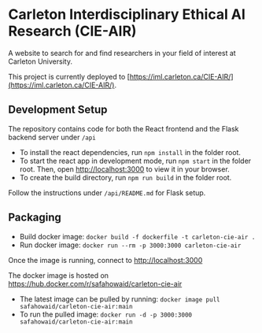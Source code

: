 # Carleton Interdisciplinary Ethical AI Research (CIE-AIR)
A website to search for and find researchers in your field of interest at Carleton University. 

This project is currently deployed to [https://iml.carleton.ca/CIE-AIR/](https://iml.carleton.ca/CIE-AIR/).

## Development Setup
The repository contains code for both the React frontend and the Flask backend server under `/api`

- To install the react dependencies, run `npm install` in the folder root.
- To start the react app in development mode, run `npm start` in the folder root. Then, open [http://localhost:3000](http://localhost:3000) to view it in your browser.
- To create the build directory, run `npm run build` in the folder root. 

Follow the instructions under `/api/README.md` for Flask setup.

## Packaging
- Build docker image: `docker build -f dockerfile -t carleton-cie-air .`
- Run docker image: `docker run --rm -p 3000:3000 carleton-cie-air`

Once the image is running, connect to [http://localhost:3000](http://localhost:3000)

The docker image is hosted on https://hub.docker.com/r/safahowaid/carleton-cie-air 
- The latest image can be pulled by running: `docker image pull safahowaid/carleton-cie-air:main`
- To run the pulled image: `docker run -d -p 3000:3000 safahowaid/carleton-cie-air:main`
